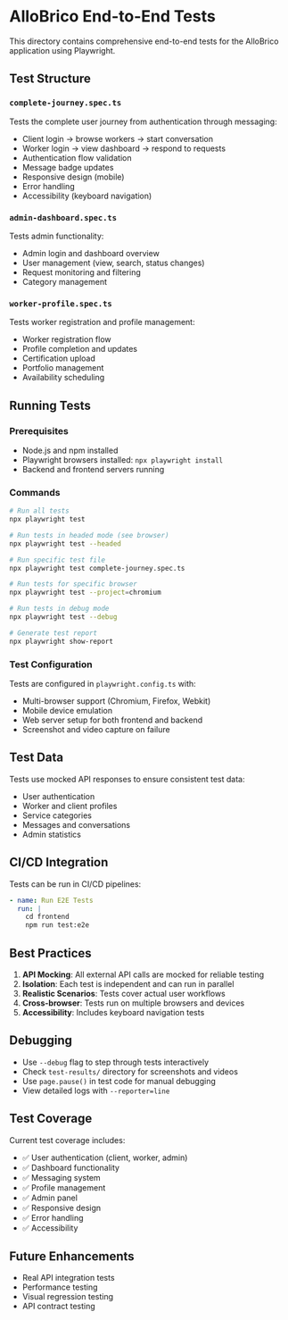 # AlloBrico End-to-End Tests

This directory contains comprehensive end-to-end tests for the AlloBrico application using Playwright.

## Test Structure

### `complete-journey.spec.ts`
Tests the complete user journey from authentication through messaging:
- Client login → browse workers → start conversation
- Worker login → view dashboard → respond to requests
- Authentication flow validation
- Message badge updates
- Responsive design (mobile)
- Error handling
- Accessibility (keyboard navigation)

### `admin-dashboard.spec.ts`
Tests admin functionality:
- Admin login and dashboard overview
- User management (view, search, status changes)
- Request monitoring and filtering
- Category management

### `worker-profile.spec.ts`
Tests worker registration and profile management:
- Worker registration flow
- Profile completion and updates
- Certification upload
- Portfolio management
- Availability scheduling

## Running Tests

### Prerequisites
- Node.js and npm installed
- Playwright browsers installed: `npx playwright install`
- Backend and frontend servers running

### Commands

```bash
# Run all tests
npx playwright test

# Run tests in headed mode (see browser)
npx playwright test --headed

# Run specific test file
npx playwright test complete-journey.spec.ts

# Run tests for specific browser
npx playwright test --project=chromium

# Run tests in debug mode
npx playwright test --debug

# Generate test report
npx playwright show-report
```

### Test Configuration

Tests are configured in `playwright.config.ts` with:
- Multi-browser support (Chromium, Firefox, Webkit)
- Mobile device emulation
- Web server setup for both frontend and backend
- Screenshot and video capture on failure

## Test Data

Tests use mocked API responses to ensure consistent test data:
- User authentication
- Worker and client profiles
- Service categories
- Messages and conversations
- Admin statistics

## CI/CD Integration

Tests can be run in CI/CD pipelines:

```yaml
- name: Run E2E Tests
  run: |
    cd frontend
    npm run test:e2e
```

## Best Practices

1. **API Mocking**: All external API calls are mocked for reliable testing
2. **Isolation**: Each test is independent and can run in parallel
3. **Realistic Scenarios**: Tests cover actual user workflows
4. **Cross-browser**: Tests run on multiple browsers and devices
5. **Accessibility**: Includes keyboard navigation tests

## Debugging

- Use `--debug` flag to step through tests interactively
- Check `test-results/` directory for screenshots and videos
- Use `page.pause()` in test code for manual debugging
- View detailed logs with `--reporter=line`

## Test Coverage

Current test coverage includes:
- ✅ User authentication (client, worker, admin)
- ✅ Dashboard functionality
- ✅ Messaging system
- ✅ Profile management
- ✅ Admin panel
- ✅ Responsive design
- ✅ Error handling
- ✅ Accessibility

## Future Enhancements

- Real API integration tests
- Performance testing
- Visual regression testing
- API contract testing